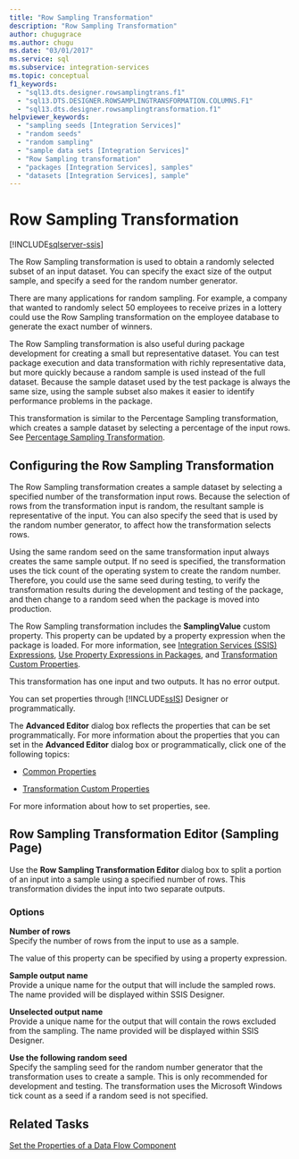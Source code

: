 ```yaml
---
title: "Row Sampling Transformation"
description: "Row Sampling Transformation"
author: chugugrace
ms.author: chugu
ms.date: "03/01/2017"
ms.service: sql
ms.subservice: integration-services
ms.topic: conceptual
f1_keywords:
  - "sql13.dts.designer.rowsamplingtrans.f1"
  - "sql13.DTS.DESIGNER.ROWSAMPLINGTRANSFORMATION.COLUMNS.F1"
  - "sql13.dts.designer.rowsamplingtransformation.f1"
helpviewer_keywords:
  - "sampling seeds [Integration Services]"
  - "random seeds"
  - "random sampling"
  - "sample data sets [Integration Services]"
  - "Row Sampling transformation"
  - "packages [Integration Services], samples"
  - "datasets [Integration Services], sample"
---
```

# Row Sampling Transformation

[!INCLUDE[sqlserver-ssis](../../../includes/applies-to-version/sqlserver-ssis.md)]


  The Row Sampling transformation is used to obtain a randomly selected subset of an input dataset. You can specify the exact size of the output sample, and specify a seed for the random number generator.  
  
 There are many applications for random sampling. For example, a company that wanted to randomly select 50 employees to receive prizes in a lottery could use the Row Sampling transformation on the employee database to generate the exact number of winners.  
  
 The Row Sampling transformation is also useful during package development for creating a small but representative dataset. You can test package execution and data transformation with richly representative data, but more quickly because a random sample is used instead of the full dataset. Because the sample dataset used by the test package is always the same size, using the sample subset also makes it easier to identify performance problems in the package.  
  
 This transformation is similar to the Percentage Sampling transformation, which creates a sample dataset by selecting a percentage of the input rows. See [Percentage Sampling Transformation](../../../integration-services/data-flow/transformations/percentage-sampling-transformation.md).  
  
## Configuring the Row Sampling Transformation  
 The Row Sampling transformation creates a sample dataset by selecting a specified number of the transformation input rows. Because the selection of rows from the transformation input is random, the resultant sample is representative of the input. You can also specify the seed that is used by the random number generator, to affect how the transformation selects rows.  
  
 Using the same random seed on the same transformation input always creates the same sample output. If no seed is specified, the transformation uses the tick count of the operating system to create the random number. Therefore, you could use the same seed during testing, to verify the transformation results during the development and testing of the package, and then change to a random seed when the package is moved into production.  
  
 The Row Sampling transformation includes the **SamplingValue** custom property. This property can be updated by a property expression when the package is loaded. For more information, see [Integration Services &#40;SSIS&#41; Expressions](../../../integration-services/expressions/integration-services-ssis-expressions.md), [Use Property Expressions in Packages](../../../integration-services/expressions/use-property-expressions-in-packages.md), and [Transformation Custom Properties](../../../integration-services/data-flow/transformations/transformation-custom-properties.md).  
  
 This transformation has one input and two outputs. It has no error output.  
  
 You can set properties through [!INCLUDE[ssIS](../../../includes/ssis-md.md)] Designer or programmatically.  
  
 The **Advanced Editor** dialog box reflects the properties that can be set programmatically. For more information about the properties that you can set in the **Advanced Editor** dialog box or programmatically, click one of the following topics:  
  
-   [Common Properties](../set-the-properties-of-a-data-flow-component.md)  
  
-   [Transformation Custom Properties](../../../integration-services/data-flow/transformations/transformation-custom-properties.md)  
  
 For more information about how to set properties, see.  
  
## Row Sampling Transformation Editor (Sampling Page)
  Use the **Row Sampling Transformation Editor** dialog box to split a portion of an input into a sample using a specified number of rows. This transformation divides the input into two separate outputs.  
  
### Options  
 **Number of rows**  
 Specify the number of rows from the input to use as a sample.  
  
 The value of this property can be specified by using a property expression.  
  
 **Sample output name**  
 Provide a unique name for the output that will include the sampled rows. The name provided will be displayed within SSIS Designer.  
  
 **Unselected output name**  
 Provide a unique name for the output that will contain the rows excluded from the sampling. The name provided will be displayed within SSIS Designer.  
  
 **Use the following random seed**  
 Specify the sampling seed for the random number generator that the transformation uses to create a sample. This is only recommended for development and testing. The transformation uses the Microsoft Windows tick count as a seed if a random seed is not specified.  
  
## Related Tasks  
 [Set the Properties of a Data Flow Component](../../../integration-services/data-flow/set-the-properties-of-a-data-flow-component.md)  
  
